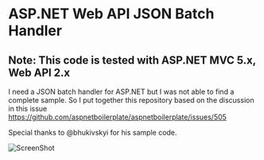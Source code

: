 ASP.NET Web API JSON Batch Handler
===

## Note: This code is tested with ASP.NET MVC 5.x, Web API 2.x

I need a JSON batch handler for ASP.NET but I was not able to find a complete sample. So I put together this repository based on the discussion in this issue https://github.com/aspnetboilerplate/aspnetboilerplate/issues/505

Special thanks to @bhukivskyi for his sample code. 

![ScreenShot](https://raw.github.com/gsaadeh/aspnet-webapi-json-batch/blob/master/sample.PNG)

